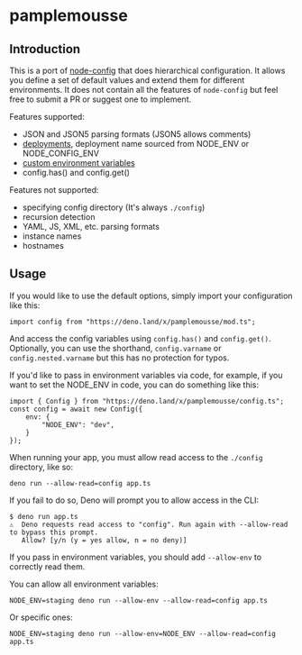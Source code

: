 # pamplemousse

## Introduction

This is a port of [node-config](https://github.com/node-config/node-config) that does hierarchical configuration. It allows you define a set of default values and extend them for different environments. It does not contain all the features of `node-config` but feel free to submit a PR or suggest one to implement.

Features supported:
* JSON and JSON5 parsing formats (JSON5 allows comments)
* [deployments](https://github.com/node-config/node-config/wiki/Configuration-Files#file-load-order), deployment name sourced from NODE_ENV or NODE_CONFIG_ENV
* [custom environment variables](https://github.com/node-config/node-config/wiki/Environment-Variables#custom-environment-variables)
* config.has() and config.get()

Features not supported:
* specifying config directory (It's always `./config`)
* recursion detection
* YAML, JS, XML, etc. parsing formats
* instance names
* hostnames

## Usage

If you would like to use the default options, simply import your configuration like this:

```
import config from "https://deno.land/x/pamplemousse/mod.ts";
```

And access the config variables using `config.has()` and `config.get()`. Optionally, you can use the shorthand, `config.varname` or `config.nested.varname` but this has no protection for typos.

If you'd like to pass in environment variables via code, for example, if you want to set the NODE_ENV in code, you can do something like this:
```
import { Config } from "https://deno.land/x/pamplemousse/config.ts";
const config = await new Config({
    env: {
        "NODE_ENV": "dev",
    }
});
```

When running your app, you must allow read access to the `./config` directory, like so:

```
deno run --allow-read=config app.ts
```

If you fail to do so, Deno will prompt you to allow access in the CLI:

```
$ deno run app.ts
⚠️  ️Deno requests read access to "config". Run again with --allow-read to bypass this prompt.
   Allow? [y/n (y = yes allow, n = no deny)]
```

If you pass in environment variables, you should add `--allow-env` to correctly read them.

You can allow all environment variables:
```
NODE_ENV=staging deno run --allow-env --allow-read=config app.ts
```

Or specific ones:
```
NODE_ENV=staging deno run --allow-env=NODE_ENV --allow-read=config app.ts
```

